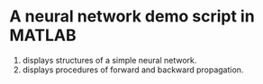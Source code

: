 # A neural network demo script in MATLAB

1. displays structures of a simple neural network.
2. displays procedures of forward and backward propagation.
